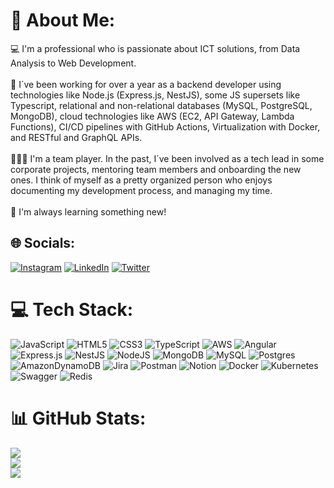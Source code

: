 # 💫 About Me:
💻 I'm a professional who is passionate about ICT solutions, from Data Analysis to Web Development.<br><br>🚀 I´ve been working for over a year as a backend developer using technologies like Node.js (Express.js, NestJS), some JS supersets like Typescript, relational and non-relational databases (MySQL, PostgreSQL, MongoDB), cloud technologies like AWS (EC2, API Gateway, Lambda Functions), CI/CD pipelines with GitHub Actions, Virtualization with Docker, and RESTful and GraphQL APIs.<br><br>🙋🏻‍♂️ I'm a team player. In the past, I´ve been involved as a tech lead in some corporate projects, mentoring team members and onboarding the new ones. I think of myself as a pretty organized person who enjoys documenting my development process, and managing my time.<br><br>🦾 I'm always learning something new!


## 🌐 Socials:
[![Instagram](https://img.shields.io/badge/Instagram-%23E4405F.svg?logo=Instagram&logoColor=white)](https://instagram.com/leonidas.rq) [![LinkedIn](https://img.shields.io/badge/LinkedIn-%230077B5.svg?logo=linkedin&logoColor=white)](https://linkedin.com/in/leonidasrq) [![Twitter](https://img.shields.io/badge/Twitter-%231DA1F2.svg?logo=Twitter&logoColor=white)](https://twitter.com/LeonidasRQ) 

# 💻 Tech Stack:
![JavaScript](https://img.shields.io/badge/javascript-%23323330.svg?style=for-the-badge&logo=javascript&logoColor=%23F7DF1E) ![HTML5](https://img.shields.io/badge/html5-%23E34F26.svg?style=for-the-badge&logo=html5&logoColor=white) ![CSS3](https://img.shields.io/badge/css3-%231572B6.svg?style=for-the-badge&logo=css3&logoColor=white) ![TypeScript](https://img.shields.io/badge/typescript-%23007ACC.svg?style=for-the-badge&logo=typescript&logoColor=white) ![AWS](https://img.shields.io/badge/AWS-%23FF9900.svg?style=for-the-badge&logo=amazon-aws&logoColor=white) ![Angular](https://img.shields.io/badge/angular-%23DD0031.svg?style=for-the-badge&logo=angular&logoColor=white) ![Express.js](https://img.shields.io/badge/express.js-%23404d59.svg?style=for-the-badge&logo=express&logoColor=%2361DAFB) ![NestJS](https://img.shields.io/badge/nestjs-%23E0234E.svg?style=for-the-badge&logo=nestjs&logoColor=white) ![NodeJS](https://img.shields.io/badge/node.js-6DA55F?style=for-the-badge&logo=node.js&logoColor=white) ![MongoDB](https://img.shields.io/badge/MongoDB-%234ea94b.svg?style=for-the-badge&logo=mongodb&logoColor=white) ![MySQL](https://img.shields.io/badge/mysql-%2300f.svg?style=for-the-badge&logo=mysql&logoColor=white) ![Postgres](https://img.shields.io/badge/postgres-%23316192.svg?style=for-the-badge&logo=postgresql&logoColor=white) ![AmazonDynamoDB](https://img.shields.io/badge/Amazon%20DynamoDB-4053D6?style=for-the-badge&logo=Amazon%20DynamoDB&logoColor=white) ![Jira](https://img.shields.io/badge/jira-%230A0FFF.svg?style=for-the-badge&logo=jira&logoColor=white) ![Postman](https://img.shields.io/badge/Postman-FF6C37?style=for-the-badge&logo=postman&logoColor=white) ![Notion](https://img.shields.io/badge/Notion-%23000000.svg?style=for-the-badge&logo=notion&logoColor=white) ![Docker](https://img.shields.io/badge/docker-%230db7ed.svg?style=for-the-badge&logo=docker&logoColor=white) ![Kubernetes](https://img.shields.io/badge/kubernetes-%23326ce5.svg?style=for-the-badge&logo=kubernetes&logoColor=white) ![Swagger](https://img.shields.io/badge/-Swagger-%23Clojure?style=for-the-badge&logo=swagger&logoColor=white) ![Redis](https://img.shields.io/badge/redis-%23DD0031.svg?style=for-the-badge&logo=redis&logoColor=white)
# 📊 GitHub Stats:
![](https://github-readme-stats.vercel.app/api?username=LeonidasRQ&theme=dark&hide_border=false&include_all_commits=false&count_private=false)<br/>
![](https://github-readme-streak-stats.herokuapp.com/?user=LeonidasRQ&theme=dark&hide_border=false)<br/>
![](https://github-readme-stats.vercel.app/api/top-langs/?username=LeonidasRQ&theme=dark&hide_border=false&include_all_commits=false&count_private=false&layout=compact)
